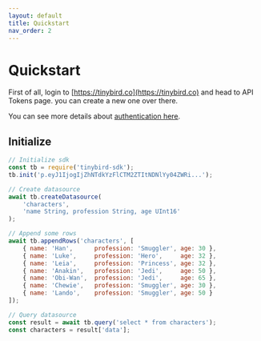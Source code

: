 ```yaml
---
layout: default
title: Quickstart
nav_order: 2
---
```


# Quickstart

First of all, login to [https://tinybird.co](https://tinybird.co) and head to API Tokens page. you can create a new one over there.

You can see more details about [authentication here](./authentication.markdown).

## Initialize
```js
// Initialize sdk
const tb = require('tinybird-sdk');
tb.init('p.eyJ1IjogIjZhNTdkYzFlCTM2ZTItNDNlYy04ZWRi...');

// Create datasource
await tb.createDatasource(
    'characters',
    'name String, profession String, age UInt16'
);

// Append some rows
await tb.appendRows('characters', [
    { name: 'Han',      profession: 'Smuggler', age: 30 },
    { name: 'Luke',     profession: 'Hero',     age: 32 },
    { name: 'Leia',     profession: 'Princess', age: 32 },
    { name: 'Anakin',   profession: 'Jedi',     age: 50 },
    { name: 'Obi-Wan',  profession: 'Jedi',     age: 65 },
    { name: 'Chewie',   profession: 'Smuggler', age: 30 },
    { name: 'Lando',    profession: 'Smuggler', age: 50 }
]);

// Query datasource
const result = await tb.query('select * from characters');
const characters = result['data'];
```

